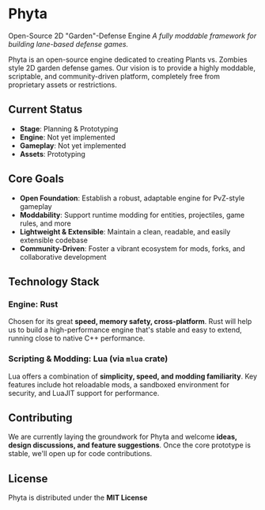 
# Phyta

Open-Source 2D "Garden"-Defense Engine
_A fully moddable framework for building lane-based defense games._

Phyta is an open-source engine dedicated to creating Plants vs. Zombies style 2D garden defense games. Our vision is to provide a highly moddable, scriptable, and community-driven platform, completely free from proprietary assets or restrictions.

## Current Status

*   **Stage**: Planning & Prototyping
*   **Engine**: Not yet implemented
*   **Gameplay**: Not yet implemented
*   **Assets**: Prototyping

## Core Goals

*   **Open Foundation**: Establish a robust, adaptable engine for PvZ-style gameplay
*   **Moddability**: Support runtime modding for entities, projectiles, game rules, and more
*   **Lightweight & Extensible**: Maintain a clean, readable, and easily extensible codebase
*   **Community-Driven**: Foster a vibrant ecosystem for mods, forks, and collaborative development

## Technology Stack

### Engine: Rust
Chosen for its great **speed, memory safety, cross-platform**. Rust will help us to build a high-performance engine that's stable and easy to extend, running close to native C++ performance.

### Scripting & Modding: Lua (via `mlua` crate)
Lua offers a combination of **simplicity, speed, and modding familiarity**. Key features include hot reloadable mods, a sandboxed environment for security, and LuaJIT support for performance.

## Contributing

We are currently laying the groundwork for Phyta and welcome **ideas, design discussions, and feature suggestions**. Once the core prototype is stable, we'll open up for code contributions.

## License

Phyta is distributed under the **MIT License**
